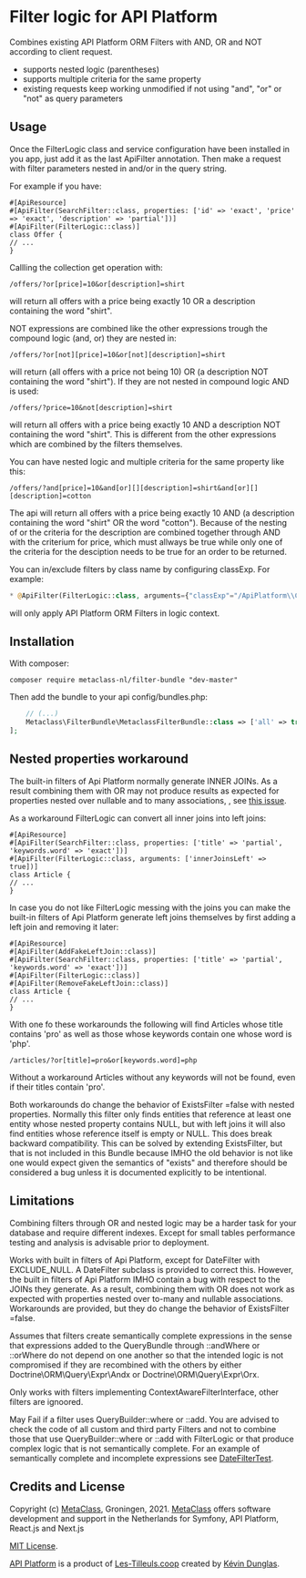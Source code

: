 Filter logic for API Platform
=============================
Combines existing API Platform ORM Filters with AND, OR and NOT according to client request.
- supports nested logic (parentheses)
- supports multiple criteria for the same property
- existing requests keep working unmodified if not using "and", "or" or "not" as query parameters

Usage
-----
Once the FilterLogic class and service configuration have been installed in you app,
just add it as the last ApiFilter annotation. Then make a request with filter parameters nested in and/or in the query string.

For example if you have:
```php8
#[ApiResource]
#[ApiFilter(SearchFilter::class, properties: ['id' => 'exact', 'price' => 'exact', 'description' => 'partial'])]
#[ApiFilter(FilterLogic::class)]
class Offer {
// ...
}
```
Callling the collection get operation with:
```uri
/offers/?or[price]=10&or[description]=shirt
```
will return all offers with a price being exactly 10 OR a description containing the word "shirt".

NOT expressions are combined like the other expressions trough the compound logic (and, or) they are nested in:  
```uri
/offers/?or[not][price]=10&or[not][description]=shirt 
```
will return (all offers with a price not being 10) OR (a description NOT containing the word "shirt").
If they are not nested in compound logic AND is used:

```uri
/offers/?price=10&not[description]=shirt
```
will return all offers with a price being exactly 10 AND a description NOT containing the word "shirt".
This is different from the other expressions which are combined by the filters themselves.

You can have nested logic and multiple criteria for the same property like this:
```uri
/offers/?and[price]=10&and[or][][description]=shirt&and[or][][description]=cotton
```
The api will return all offers with a price being exactly 10 AND (a description containing the word "shirt" OR the word "cotton").
Because of the nesting of or the criteria for the description are combined together through
AND with the criterium for price, which must allways be true while only one of the
criteria for the desciption needs to be true for an order to be returned.

You can in/exclude filters by class name by configuring classExp. For example:
```php docblock
* @ApiFilter(FilterLogic::class, arguments={"classExp"="/ApiPlatform\\Core\\Bridge\\Doctrine\\Orm\\Filter\\+/"})
```
will only apply API Platform ORM Filters in logic context.

Installation
------------
With composer:
```shell
composer require metaclass-nl/filter-bundle "dev-master"
```

Then add the bundle to your api config/bundles.php:
```php
    // (...)
    Metaclass\FilterBundle\MetaclassFilterBundle::class => ['all' => true],
];
```

Nested properties workaround
----------------------------
The built-in filters of Api Platform normally generate INNER JOINs. As a result
combining them with OR may not produce results as expected for properties
nested over nullable and to many associations, , see [this issue](https://github.com/metaclass-nl/filter-bundle/issues/2).

As a workaround FilterLogic can convert all inner joins into left joins:
```php8
#[ApiResource]
#[ApiFilter(SearchFilter::class, properties: ['title' => 'partial', 'keywords.word' => 'exact'])]
#[ApiFilter(FilterLogic::class, arguments: ['innerJoinsLeft' => true])]
class Article {
// ...
}
```

In case you do not like FilterLogic messing with the joins you can make
the built-in filters of Api Platform generate left joins themselves by first adding
a left join and removing it later:
```php8
#[ApiResource]
#[ApiFilter(AddFakeLeftJoin::class)]
#[ApiFilter(SearchFilter::class, properties: ['title' => 'partial', 'keywords.word' => 'exact'])]
#[ApiFilter(FilterLogic::class)]
#[ApiFilter(RemoveFakeLeftJoin::class)]
class Article {
// ...
}
```

With one fo these workarounds the following will find Articles whose title contains 'pro'
as well as those whose keywords contain one whose word is 'php'.
```uri
/articles/?or[title]=pro&or[keywords.word]=php
```
Without a workaround Articles without any keywords will not be found,
even if their titles contain 'pro'.

Both workarounds do change the behavior of ExistsFilter =false with nested properties.
Normally this filter only finds entities that reference at least one entity
whose nested property contains NULL, but with left joins it will also find entities
whose reference itself is empty or NULL. This does break backward compatibility.
This can be solved by extending ExistsFilter, but that is not included
in this Bundle because IMHO the old behavior is not like one would expect given
the semantics of "exists" and therefore should be considered a bug unless it is
documented explicitly to be intentional.

Limitations
-----------
Combining filters through OR and nested logic may be a harder task for your
database and require different indexes. Except for small tables performance
testing and analysis is advisable prior to deployment.  

Works with built in filters of Api Platform, except for DateFilter 
with EXCLUDE_NULL. A DateFilter subclass is provided to correct this. However,
the built in filters of Api Platform IMHO contain a bug with respect to the JOINs 
they generate. 
As a result, combining them with OR does not work as expected with properties
nested over to-many and nullable associations. Workarounds are provided, but they
do change the behavior of ExistsFilter =false.

Assumes that filters create semantically complete expressions in the sense that
expressions added to the QueryBundle through ::andWhere or ::orWhere do not depend
on one another so that the intended logic is not compromised if they are recombined
with the others by either Doctrine\ORM\Query\Expr\Andx or Doctrine\ORM\Query\Expr\Orx.

Only works with filters implementing ContextAwareFilterInterface, other filters
are ignoored.

May Fail if a filter uses QueryBuilder::where or ::add. You are advised to check the code of all custom and third party Filters and
not to combine those that use QueryBuilder::where or ::add with FilterLogic
or that produce complex logic that is not semantically complete. For an
example of semantically complete and incomplete expressions see [DateFilterTest](./tests/Filter/DateFilterTest.php).

Credits and License
-------------------
Copyright (c) [MetaClass](https://www.metaclass.nl/), Groningen, 2021. [MetaClass](https://www.metaclass.nl/) offers software development and support in the Netherlands for Symfony, API Platform, React.js and Next.js

[MIT License](./LICENSE).

[API Platform](https://api-platform.com/) is a product of [Les-Tilleuls.coop](https://les-tilleuls.coop)
created by [Kévin Dunglas](https://dunglas.fr).

